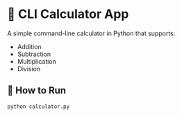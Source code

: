 # 🧮 CLI Calculator App

A simple command-line calculator in Python that supports:
- Addition
- Subtraction
- Multiplication
- Division

## 🚀 How to Run

```bash
python calculator.py

